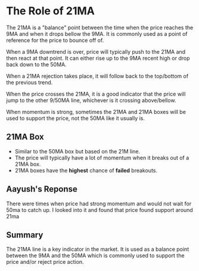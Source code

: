 # The Role of 21MA

The 21MA is a "balance" point between the time when the price reaches the 9MA
and when it drops bellow the 9MA. It is commonly used as a point of reference
for the price to bounce off of.

When a 9MA downtrend is over, price will typically push to the 21MA and then 
react at that point. It can either rise up to the 9MA recent high or drop back 
down to the 50MA.

When a 21MA rejection takes place, it will follow back to the top/bottom of the
previous trend.

When the price crosses the 21MA, it is a good indicator that the price will
jump to the other 9/50MA line, whichever is it crossing above/bellow.

When momentum is strong, sometimes the 21MA and 21MA boxes will be used to 
support the price, not the 50MA like it usually is.


## 21MA Box
- Similar to the 50MA box but based on the 21M line.
- The price will typically have a lot of momentum when it breaks out of a 
  21MA box.
- 21MA boxes have the **highest** chance of **failed** breakouts.

## Aayush's Reponse
There were times when price had strong momentum and would not wait for 50ma to catch up.
I looked into it and found that price found support around 21ma

## Summary
The 21MA line is a key indicator in the market. It is used as a balance point
between the 9MA and the 50MA which is commonly used to support the price and/or
reject price action.
